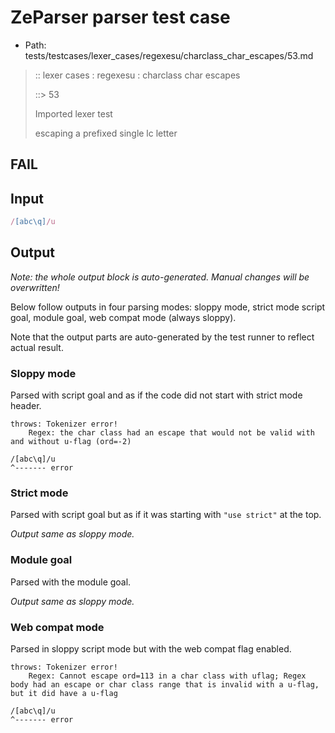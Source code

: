 # ZeParser parser test case

- Path: tests/testcases/lexer_cases/regexesu/charclass_char_escapes/53.md

> :: lexer cases : regexesu : charclass char escapes
>
> ::> 53
>
> Imported lexer test
>
> escaping a prefixed single lc letter

## FAIL

## Input

`````js
/[abc\q]/u
`````

## Output

_Note: the whole output block is auto-generated. Manual changes will be overwritten!_

Below follow outputs in four parsing modes: sloppy mode, strict mode script goal, module goal, web compat mode (always sloppy).

Note that the output parts are auto-generated by the test runner to reflect actual result.

### Sloppy mode

Parsed with script goal and as if the code did not start with strict mode header.

`````
throws: Tokenizer error!
    Regex: the char class had an escape that would not be valid with and without u-flag (ord=-2)

/[abc\q]/u
^------- error
`````

### Strict mode

Parsed with script goal but as if it was starting with `"use strict"` at the top.

_Output same as sloppy mode._

### Module goal

Parsed with the module goal.

_Output same as sloppy mode._

### Web compat mode

Parsed in sloppy script mode but with the web compat flag enabled.

`````
throws: Tokenizer error!
    Regex: Cannot escape ord=113 in a char class with uflag; Regex body had an escape or char class range that is invalid with a u-flag, but it did have a u-flag

/[abc\q]/u
^------- error
`````

